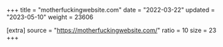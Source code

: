 +++
title = "motherfuckingwebsite.com"
date = "2022-03-22"
updated = "2023-05-10"
weight = 23606

[extra]
source = "https://motherfuckingwebsite.com/"
ratio = 10
size = 23
+++
